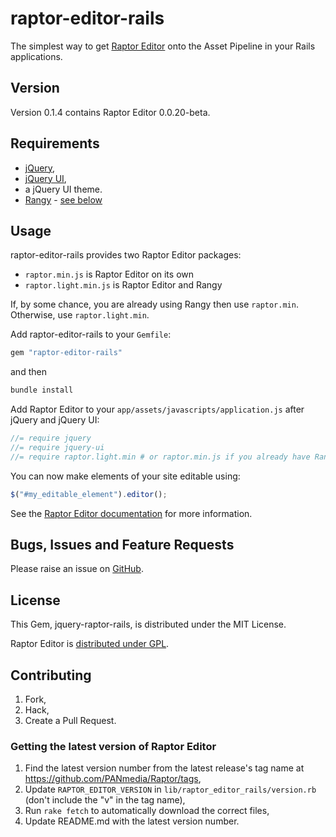 # raptor-editor-rails

The simplest way to get [Raptor Editor](http://www.raptor-editor.com/) onto the
Asset Pipeline in your Rails applications.

## Version

Version 0.1.4 contains Raptor Editor 0.0.20-beta.

## Requirements

* [jQuery](http://jquery.com/),
* [jQuery UI](http://jqueryui.com/),
* a jQuery UI theme.
* [Rangy](http://code.google.com/p/rangy/) - [see below](#usage)

## Usage

raptor-editor-rails provides two Raptor Editor packages:

* `raptor.min.js` is Raptor Editor on its own
* `raptor.light.min.js` is Raptor Editor and Rangy

If, by some chance, you are already using Rangy then use `raptor.min`.
Otherwise, use `raptor.light.min`.

Add raptor-editor-rails to your `Gemfile`:

```ruby
gem "raptor-editor-rails"
```

and then

```sh
bundle install
```

Add Raptor Editor to your `app/assets/javascripts/application.js` after jQuery
and jQuery UI:

```js
//= require jquery
//= require jquery-ui
//= require raptor.light.min # or raptor.min.js if you already have Rangy
```

You can now make elements of your site editable using:

```js
$("#my_editable_element").editor();
```

See the [Raptor Editor documentation](http://www.raptor-editor.com/demo) for
more information.

## Bugs, Issues and Feature Requests

Please raise an issue on
[GitHub](https://github.com/PANmedia/raptor-editor-rails/issues).

## License

This Gem, jquery-raptor-rails, is distributed under the MIT License.

Raptor Editor is [distributed under GPL](http://www.raptor-editor.com/license).

## Contributing

1. Fork,
2. Hack,
3. Create a Pull Request.

### Getting the latest version of Raptor Editor

1. Find the latest version number from the latest release's tag name at
    https://github.com/PANmedia/Raptor/tags,
2. Update `RAPTOR_EDITOR_VERSION` in `lib/raptor_editor_rails/version.rb` (don't
    include the "v" in the tag name),
3. Run `rake fetch` to automatically download the correct files,
4. Update README.md with the latest version number.
